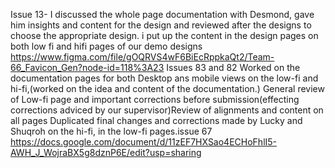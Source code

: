 Issue 13- I discussed the whole page documentation with Desmond, gave him insights and content for the design and reviewed after the designs to choose the appropriate design. i put up the content in the design pages on both low fi and hifi pages of our demo designs
https://www.figma.com/file/gOQRVS4wF6BiEcRppkaQt2/Team-66_Favicon_Gen?node-id=118%3A23
Issues  83 and 82 Worked on the documentation pages for both Desktop ans mobile views on the low-fi and hi-fi,(worked on the idea and content of the documentation.) 
General review of Low-fi page and important corrections before submission(effecting corrections adviced by our supervisor)Review of alignments and content on all pages
Duplicated final changes and corrections made by Lucky and Shuqroh on the hi-fi, in the low-fi pages.issue 67
https://docs.google.com/document/d/11zEF7HXSao4ECHoFhlI5-AWH_J_WojraBX5g8dznP6E/edit?usp=sharing
